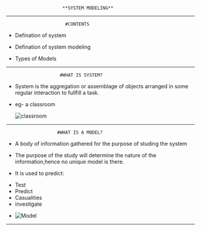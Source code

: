                          **SYSTEM MODELING**

---
                          #CONTENTS

* Defination of system 

* Defination of system modeling

* Types of Models

---
                        #WHAT IS SYSTEM?


- System is the aggregation or assemblage of objects arranged in  some regular interaction  to fullfill a task.
* eg- a classroom
   
   ![classroom](http://hddfhm.com/images/animated-classroom-clipart-8.jpg)
---
                       #WHAT IS A MODEL?

- A body of information gathered for the purpose of studing the system

- The purpose of the study will determine the nature of the information,hence no unique model is there.

- It is used to predict:
  
* Test 
* Predict 
* Casualities
* investigate

- ![Model](https://upload.wikimedia.org/wikipedia/commons/thumb/1/13/3D_Animation_of_a_Grain_Terminal_Model.png/1200px-3D_Animation_of_a_Grain_Terminal_Model.png)

---


                                         
